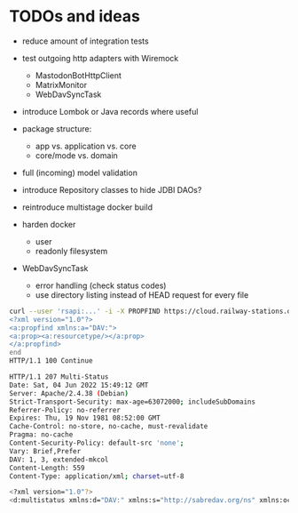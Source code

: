 # TODOs and ideas

- reduce amount of integration tests

- test outgoing http adapters with Wiremock
  - MastodonBotHttpClient
  - MatrixMonitor
  - WebDavSyncTask

- introduce Lombok or Java records where useful

- package structure:
  - app vs. application vs. core
  - core/mode vs. domain

- full (incoming) model validation

- introduce Repository classes to hide JDBI DAOs?

- reintroduce multistage docker build

- harden docker
  - user
  - readonly filesystem

- WebDavSyncTask
  - error handling (check status codes)
  - use directory listing instead of HEAD request for every file

```bash
curl --user 'rsapi:...' -i -X PROPFIND https://cloud.railway-stations.org/remote.php/webdav/VsionAI/verpixelt/ --upload-file - -H "Depth: 1" <<end
<?xml version="1.0"?>
<a:propfind xmlns:a="DAV:">
<a:prop><a:resourcetype/></a:prop>
</a:propfind>
end
HTTP/1.1 100 Continue

HTTP/1.1 207 Multi-Status
Date: Sat, 04 Jun 2022 15:49:12 GMT
Server: Apache/2.4.38 (Debian)
Strict-Transport-Security: max-age=63072000; includeSubDomains
Referrer-Policy: no-referrer
Expires: Thu, 19 Nov 1981 08:52:00 GMT
Cache-Control: no-store, no-cache, must-revalidate
Pragma: no-cache
Content-Security-Policy: default-src 'none';
Vary: Brief,Prefer
DAV: 1, 3, extended-mkcol
Content-Length: 559
Content-Type: application/xml; charset=utf-8

<?xml version="1.0"?>
<d:multistatus xmlns:d="DAV:" xmlns:s="http://sabredav.org/ns" xmlns:oc="http://owncloud.org/ns" xmlns:nc="http://nextcloud.org/ns"><d:response><d:href>/remote.php/webdav/VsionAI/verpixelt/</d:href><d:propstat><d:prop><d:resourcetype><d:collection/></d:resourcetype></d:prop><d:status>HTTP/1.1 200 OK</d:status></d:propstat></d:response><d:response><d:href>/remote.php/webdav/VsionAI/verpixelt/Readme.md</d:href><d:propstat><d:prop><d:resourcetype/></d:prop><d:status>HTTP/1.1 200 OK</d:status></d:propstat></d:response></d:multistatus>
```

